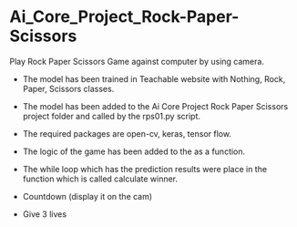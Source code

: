 # Ai_Core_Project_Rock-Paper-Scissors
Play Rock Paper Scissors Game against computer by using camera.

- The model has been trained in Teachable website with Nothing, Rock, Paper, Scissors classes.

- The model has been added to the Ai Core Project Rock Paper Scissors project folder and called by the rps01.py script.

- The required packages are open-cv, keras, tensor flow.

- The logic of the game has been added to the as a function. 

- The while loop which has the prediction results were place in the function which is called calculate winner.

- Countdown (display it on the cam)

- Give 3 lives

